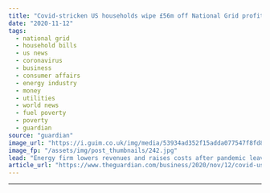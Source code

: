 ```yaml
---
title: "Covid-stricken US households wipe £56m off National Grid profits"
date: "2020-11-12"
tags: 
  - national grid
  - household bills
  - us news
  - coronavirus
  - business
  - consumer affairs
  - energy industry
  - money
  - utilities
  - world news
  - fuel poverty
  - poverty
  - guardian
source: "guardian"
image_url: "https://i.guim.co.uk/img/media/53934ad352f15adda077547f8fd8f1b50e763d47/0_126_3500_2100/master/3500.jpg?width=460&quality=85&auto=format&fit=max&s=84a7dbd8f6c04874593711eb0b5537ff"
image_fp: "/assets/img/post_thumbnails/242.jpg"
lead: "Energy firm lowers revenues and raises costs after pandemic leaves many unable to pay billsCoronavirus – latest updatesSee all our coronavirus coverageFinancially hard-hit US households have knocked £56m from National Grid’s underlying profits for th..."
article_url: "https://www.theguardian.com/business/2020/nov/12/covid-us-households-national-grid-profits"
---
```


---
